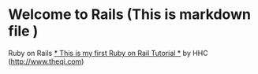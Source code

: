 #  Welcome to Rails (This is markdown file )
  Ruby on Rails 
  [* This is my first Ruby on Rail Tutorial *](http://railstutorial.org/) by HHC (http://www.theqi.com)

